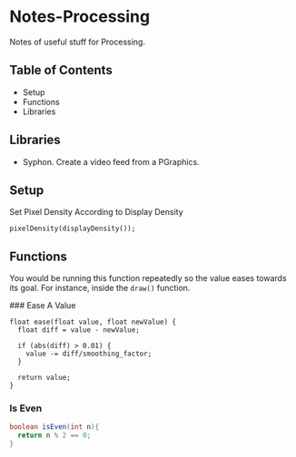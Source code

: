 # Notes-Processing

Notes of useful stuff for Processing.

## Table of Contents

* Setup
* Functions
* Libraries

## Libraries

* Syphon. Create a video feed from a PGraphics.

## Setup

Set Pixel Density According to Display Density

```
pixelDensity(displayDensity());
```

## Functions

You would be running this function repeatedly so the value eases towards its goal. For instance, inside the ```draw()``` function.

### Ease A Value

```
float ease(float value, float newValue) {
  float diff = value - newValue;
  
  if (abs(diff) > 0.01) {
    value -= diff/smoothing_factor;
  }  
  
  return value;
}
```

### Is Even

```java
boolean isEven(int n){
  return n % 2 == 0;
}
```
